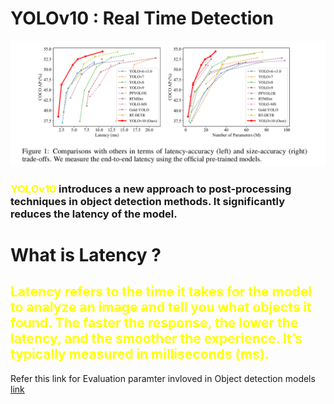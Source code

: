 # YOLOv10 : Real Time Detection
![alt text](images/image1.png)
### <span style="color:yellow; font-weight:bold">YOLOv10</span> introduces a new approach to post-processing techniques in object detection methods. It significantly reduces the latency of the model.

# What is Latency ?
## <span style="color:yellow"> Latency refers to the time it takes for the model to analyze an image and tell you what objects it found. The faster the response, the lower the latency, and the smoother the experience. It’s typically measured in milliseconds (ms). 

Refer this link for Evaluation paramter invloved in Object detection models [link](https://medium.com/@nikitamalviya/evaluation-of-object-detection-models-flops-fps-latency-params-size-memory-storage-map-8dc9c7763cfe)

